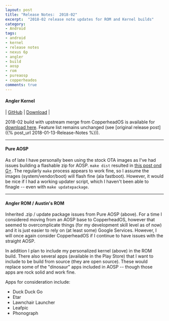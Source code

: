 ```yaml
---
layout: post
title: "Release Notes:  2018-02"
excerpt:  "2018-02 release note updates for ROM and Kernel builds"
category:
- Android
tags:
- android
- kernel
- release notes
- nexus 6p
- angler
- build
- aosp
- rom
- pureaosp
- copperheados
comments: true
---
```


#### Angler Kernel

| [GitHub](https://github.com/savagezen/kernel_huawei_angler) | [Download](https://www.androidfilehost.com/?w=files&flid=244515) |

2018-02 build with upstream merge from CopperheadOS is available for [download here](https://androidfilehost.com/?fid=673956719939818380).  Feature list remains unchanged (see [original release post]({% post_url 2018-01-13-Release-Notes %})).

---

#### Pure AOSP

As of late I have personally been using the stock OTA images as I've had issues building a flashable zip for AOSP.  ```make dist``` resulted in [this post ond G+](https://plus.google.com/+AustinHaedicke/posts/KQJZFpVVcBs).  The regularly ```make``` process appears to work fine, so I assume the images (system/vendor/boot) will flash fine (ala fastboot).  However, it would be nice if I had a working updater script, which I haven't been able to finagle -- even with ```make updatepackage```.

---

#### Angler ROM / Austin's ROM

Inherited .zip / update package issues from Pure AOSP (above).  For a time I considered moving from an AOSP base to CopperheadOS, however that seemed to overcomplicate things (for my development skill level as of now) and it is just easier to rely on (at least some) Google Services.  However, I will once again consider CopperheadOS if I continue to have issues with the straight AOSP.

In addition I plan to include my personalized kernel (above) in the ROM build.  There also several apps (available in the Play Store) that I want to include to be build from source (they are open source).  These would replace some of the "dinosaur" apps included in AOSP -- though those apps are rock solid and work fine.

Apps for consideration include:

- Duck Duck Go
- Etar
- Lawnchair Launcher
- Leafpic
- Phonograph